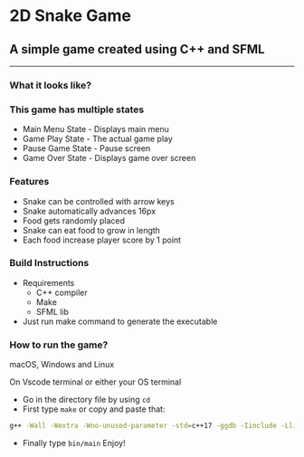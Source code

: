 # 2D Snake Game

## A simple game created using C++ and SFML
---
### What it looks like?

### This game has multiple states

- Main Menu State - Displays main menu
- Game Play State - The actual game play
- Pause Game State - Pause screen
- Game Over State - Displays game over screen

### Features

- Snake can be controlled with arrow keys
- Snake automatically advances 16px
- Food gets randomly placed
- Snake can eat food to grow in length
- Each food increase player score by 1 point

### Build Instructions

- Requirements
  - C++ compiler
  - Make
  - SFML lib
- Just run make command to generate the executable


### How to run the game?

macOS, Windows and Linux

On Vscode terminal or either your OS terminal 

- Go in the directory file by using `cd`
- First type `make` or copy and paste that:
```bash
g++ -Wall -Wextra -Wno-unused-parameter -std=c++17 -ggdb -Iinclude -Llib src/AssetMan.cpp src/Game.cpp src/GameOver.cpp src/GamePlay.cpp src/MainMenu.cpp src/PauseGame.cpp src/Snake.cpp src/StateMan.cpp src/main.cpp -o bin/main -lsfml-graphics -lsfml-window -lsfml-system
```
- Finally type `bin/main`
Enjoy!
